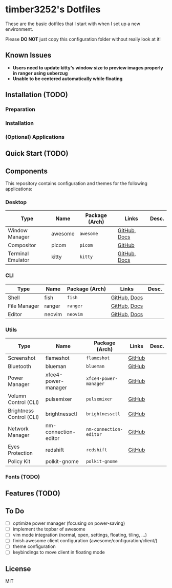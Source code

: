 # timber3252's Dotfiles

These are the basic dotfiles that I start with when I set up a new environment.

Please **DO NOT** just copy this configuration folder without really look at it!

## Known Issues

- **Users need to update kitty's window size to preview images properly in ranger using ueberzug**
- **Unable to be centered automatically while floating**

## Installation (TODO)

### Preparation

### Installation

### (Optional) Applications

## Quick Start (TODO)

## Components

This repository contains configuration and themes for the following applications:

### Desktop

| Type           | Name    | Package (Arch) | Links                                                        | Desc.                           |
| -------------- | ------- | -------------- | ------------------------------------------------------------ | ------------------------------- |
| Window Manager | awesome | `awesome`      | [GitHub](https://github.com/awesomeWM/awesome), [Docs](https://awesomewm.org/doc/api/) |  |
| Compositor     | picom               | `picom`               | [GitHub](https://github.com/yshui/picom)                     |       |
| Terminal Emulator | kitty | `kitty`    | [GitHub](https://github.com/kovidgoyal/kitty), [Docs](https://sw.kovidgoyal.net/kitty/#quickstart) |                                 |

### CLI

| Type         | Name      | Package (Arch) | Links                                                        | Desc.                           |
| ------------ | --------- | -------------- | ------------------------------------------------------------ | ------------------------------- |
| Shell        | fish      | `fish`         | [GitHub](https://github.com/fish-shell/fish-shell), [Docs](https://fishshell.com/docs/current/index.html) | |
| File Manager | ranger    | `ranger`       | [GitHub](https://github.com/ranger/ranger), [Docs](https://github.com/ranger/ranger/wiki) | |
| Editor       | neovim    | `neovim`       | [GitHub](https://github.com/neovim/neovim), [Docs](https://github.com/neovim/neovim/wiki) | |

### Utils

  | Type                     | Name                 | Package (Arch)         | Links                                                        | Desc. |
  |--------------------------|----------------------|------------------------|--------------------------------------------------------------|-------|
  | Screenshot               | flameshot            | `flameshot`            | [GitHub](https://github.com/flameshot-org/flameshot)         |       |
  | Bluetooth                | blueman              | `blueman`              | [GitHub](https://github.com/blueman-project/blueman)         |       |
  | Power Manager            | xfce4-power-manager  | `xfce4-power-manager`  | [GitHub](https://github.com/xfce-mirror/xfce4-power-manager) |       |
  | Volumn Control (CLI)     | pulsemixer           | `pulsemixer`           | [GitHub](https://github.com/GeorgeFilipkin/pulsemixer)       |       |
  | Brightness Control (CLI) | brightnessctl        | `brightnessctl`        | [GitHub](https://github.com/Hummer12007/brightnessctl)       |       |
  | Network Manager          | nm-connection-editor | `nm-connection-editor` | [GitHub](https://github.com/NetworkManager/NetworkManager)   |       |
  | Eyes Protection          | redshift             | `redshift`             | [GitHub](https://github.com/jonls/redshift)                  |       |
  | Policy Kit               | polkit-gnome         | `polkit-gnome`         |                                                              |       |

### Fonts (TODO)

## Features (TODO)

## To Do

- [ ] optimize power manager (focusing on power-saving)
- [ ] implement the topbar of awesome
- [ ] vim mode integration (normal, open, settings, floating, tiling, ...)
- [ ] finish awesome client configuration (awesome/configuration/client/)
- [ ] theme configuration
- [ ] keybindings to move client in floating mode

## License

MIT

